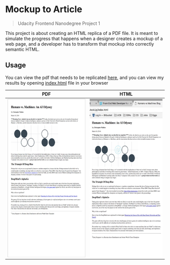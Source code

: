 # Mockup to Article
> Udacity Frontend Nanodegree Project 1

This project is about creating an HTML replica of a PDF file. It is meant to simulate the progress that happens when a designer creates a mockup of a web page, and a developer has to transform that mockup into correctly semantic HTML.

## Usage
You can view the pdf that needs to be replicated [here](blog-mockup.pdf), and you can view my results by opening [index.html](index.html) file in your browser

| PDF  | HTML |
|----|----|
| <img src="readme_imgs/pdf.jpg" height="500px"/> |  <img src="readme_imgs/html.jpg" height="500px"/>    |

